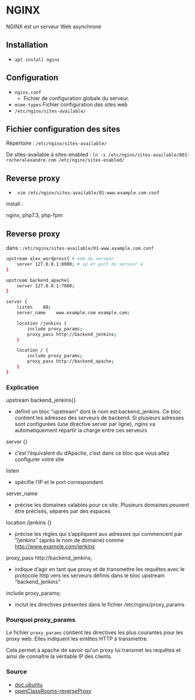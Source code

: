 # NGINX

NGINX est un serveur Web asynchrone

## Installation

- `apt install nginx`

## Configuration

- `nginx.conf`
    - Fichier de configuration globale du serveur.
- `mime-types`
Fichier configuration des sites web
- `/etc/nginx/sites-available/`


## Fichier configuration des sites

Répertoire : `/etc/nginx/sites-available/`


De sites-available à sites-enabled : `ln -s /etc/nginx/sites-available/001-rocheralexandre.com /etc/nginx/sites-enabled/`


## Reverse proxy

- ` vim /etc/nginx/sites-available/01-www.example.com.conf`

install : 

nginx, php7.3, php-fpm




## Reverse proxy

dans : `/etc/nginx/sites-available/01-www.example.com.conf`

```bash
upstream alex_wordpress{ # nom du serveur
    server 127.0.0.1:8080; # ip et port du serveur à 
}

upstream backend_apache{
    server 127.0.0.1:7080;
}

server {
    listen    80;
    server_name    www.example.com example.com;

    location /jenkins {
        include proxy_params;
        proxy_pass http://backend_jenkins;
    }

    location / {
        include proxy_params;
        proxy_pass http://backend_apache;
    }
}
```

### Explication 

upstream backend_jenkins{}

- définit un bloc “upstream” dont le nom est backend_jenkins. Ce bloc contient les adresses des serveurs de backend. Si plusieurs adresses sont configurées (une directive server par ligne), nginx va automatiquement répartir la charge entre ces serveurs

server {}

- c’est l’équivalent du <VirtualHost /> d’Apache, c’est dans ce bloc que vous allez configurer votre site

listen

- spécifie l’IP et le port correspondant

server_name

- précise les domaines valables pour ce site. Plusieurs domaines peuvent être précisés, séparés par des espaces

location /jenkins {}

- précise les règles qui s’appliquent aux adresses qui commencent par “/jenkins” (après le nom de domaine) comme http://www.example.com/jenkins

proxy_pass http://backend_jenkins;

- indique d’agir en tant que proxy et de transmettre les requêtes avec le protocole http vers les serveurs définis dans le bloc upstream “backend_jenkins”

include proxy_params;

- inclut les directives présentes dans le fichier /etc/nginx/proxy_params

### Pourquoi proxy_params

Le fichier  `proxy_params`  contient les directives les plus courantes pour les proxy web. Elles indiquent les entêtes HTTP à transmettre.

Cela permet à apache de savoir qu'un proxy lui transmet les requêtes et ainsi de connaître la véritable IP des clients.

### Source

- [doc.ubuntu](https://doc.ubuntu-fr.org/nginx)
- [openClassRooms-reverseProxy](https://openclassrooms.com/fr/courses/1733551-gerez-votre-serveur-linux-et-ses-services/5236081-mettez-en-place-un-reverse-proxy-avec-nginx)